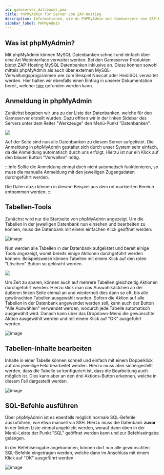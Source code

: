 ```yaml
---
id: gameserver_databases_pma
title: PHPMyAdmin für Server von ZAP-Hosting
description: Informationen, wie du PHPMyAdmin mit Gameservern von ZAP-Hosting verwenden kannst, um die Datenbanken zu verwalten - ZAP-Hosting.com Dokumentationen
sidebar_label: PHPMyAdmin
---
```


## Was ist phpMyAdmin?

Mit phpMyAdmin können MySQL Datenbanken schnell und einfach über eine Art Webinterface verwaltet werden.
Bei den Gameserver Produkten bietet ZAP-Hosting MySQL Datenbanken inklusive an. Diese können sowohl mittels phpMyAdmin als auch über externen MySQL-Verwaltungsprogrammen wie zum Beispiel Navicat oder HeidiSQL verwaltet werden. Hier halten wir ebenfalls einen Eintrag in unserer Dokumentation bereit, welcher [hier](https://zap-hosting.com/guides/docs/de/gameserver_database_external_access/) gefunden werden kann.

## Anmeldung in phpMyAdmin

Zunächst begeben wir uns zu der Liste der Datenbanken, welche für den Gameserver erstellt wurden. Dazu öffnen wir in der linken Sidebar des Servers unter dem Reiter "Werkzeuge" den Menü-Punkt "Datenbanken".

![](https://screensaver01.zap-hosting.com/index.php/s/WkEymiJP4ec3StT/preview)

Auf der Seite sind nun alle Datenbanken zu diesem Server aufgelistet. Die Anmeldung in phpMyAdmin gestaltet sich durch unser System sehr einfach, da die Anmeldung automatisch durch uns erfolgt. Hierzu ist nur ein Klick auf den blauen Button "Verwalten" nötig.

:::info
Sollte die Anmeldung einmal doch nicht automatisch funktionieren, so muss die manuelle Anmeldung mit den jeweiligen Zugangsdaten durchgeführt werden.

Die Daten dazu können in diesem Beispiel aus dem rot markierten Bereich entnommen werden.
:::


## Tabellen-Tools

Zunächst wird nur die Startseite von phpMyAdmin angezeigt. Um die Tabellen in der jeweiligen Datenbank nun einsehen und bearbeiten zu können, muss die Datenbank mit einem einfachen Klick geöffnet werden:

![image](https://user-images.githubusercontent.com/26007280/195381711-178d5900-1c54-465b-9d67-14c1605b8bde.png)

Nun werden alle Tabellen in der Datenbank aufgelistet und bereit einige Tools angezeigt, womit bereits einige Aktionen durchgeführt werden können.
Beispielsweise können Tabellen mit einem Klick auf den roten "Löschen" Button so gelöscht werden.

![](https://screensaver01.zap-hosting.com/index.php/s/ZMxKzHP3BHGYEzf/preview)

Um Zeit zu sparen, können auch auf mehrere Tabellen gleichzeitig Aktionen durchgeführt werden.
Hierzu klick man das Auswahlkästchen an der äußeren linken Seite einmal an und wiederholt dies dann so oft, bis alle gewünschten Tabellen ausgewählt wurden.
Sofern die Aktion auf alle Tabellen in der Datenbank angewendet werden soll, kann auch der Button "Alle Auswählen" verwendet werden, wodurch jede Tabelle automatisch ausgewählt wird. Danach kann über das Dropdown-Menü die gewünschte Aktion ausgewählt werden und mit einem Klick auf "OK" ausgeführt werden.

![image](https://user-images.githubusercontent.com/26007280/195381775-17abbcbf-422b-4740-9038-aa2152605d46.png)

## Tabellen-Inhalte bearbeiten

Inhalte in einer Tabelle können schnell und einfach mit einem Doppelklick auf das jeweilige Feld bearbeitet werden.
Hierzu muss aber sichergestellt werden, dass die Tabelle so konfiguriert ist, dass die Bearbeitung auch möglich ist.
Dies kann aber an den drei Aktions-Button erkennen, welche in diesem Fall dargestellt werden.

![image](https://user-images.githubusercontent.com/26007280/195381812-20810f1d-2c07-4466-8da6-993ac6ed5c4a.png)

## SQL-Befehle ausführen

Über phpMyAdmin ist es ebenfalls möglich normale SQL-Befehle auszuführen, wie etwa manuell via SSH.
Hierzu muss die Datenbank **zuvor** in der linken Liste einmal angeklickt werden, worauf dann oben in der Menü-Leiste der Punkt "SQL" geöffnet werden kann und zur Befehlseingabe gelangen.

In der Befehlseingabe angekommen, können dort nun alle gewünschten SQL-Befehle eingetragen werden, welche dann im Anschluss mit einem Klick auf "OK" ausgeführt werden.

![image](https://user-images.githubusercontent.com/26007280/195381868-597ebfad-5506-43e4-b1e6-32cf9447feb7.png)
